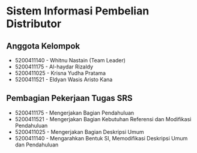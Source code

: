 Sistem Informasi Pembelian Distributor
==

Anggota Kelompok 
--

- 5200411140 - Whitnu Nastain (Team Leader) 
- 5200411175 - Al-haydar Rizaldy
- 5200411025 - Krisna Yudha Pratama
- 5200411521 - Eldyan Wasis Aristo Kana

Pembagian Pekerjaan Tugas SRS 
--

- 5200411175 - Mengerjakan Bagian Pendahuluan
- 5200411521 - Mengerjakan Bagian Kebutuhan Referensi dan Modifikasi Pendahuluan
- 5200411025 - Mengerjakan Bagian Deskripsi Umum 
- 5200411140 - Mengarahkan Bentuk SI, Memodifikasi Deskripsi Umum dan Pendahuluan
